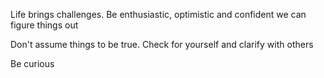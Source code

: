 Life brings challenges. Be enthusiastic, optimistic and confident we can figure things out

Don't assume things to be true. Check for yourself and clarify with others 

Be curious

